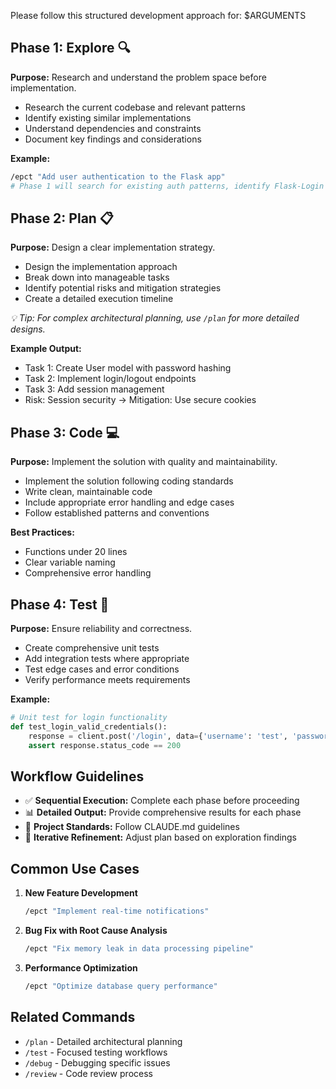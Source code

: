 Please follow this structured development approach for: $ARGUMENTS

## Phase 1: Explore 🔍
**Purpose:** Research and understand the problem space before implementation.

- Research the current codebase and relevant patterns
- Identify existing similar implementations
- Understand dependencies and constraints
- Document key findings and considerations

**Example:**
```bash
/epct "Add user authentication to the Flask app"
# Phase 1 will search for existing auth patterns, identify Flask-Login usage, check database models
```

## Phase 2: Plan 📋
**Purpose:** Design a clear implementation strategy.

- Design the implementation approach
- Break down into manageable tasks
- Identify potential risks and mitigation strategies
- Create a detailed execution timeline

*💡 Tip: For complex architectural planning, use `/plan` for more detailed designs.*

**Example Output:**
- Task 1: Create User model with password hashing
- Task 2: Implement login/logout endpoints
- Task 3: Add session management
- Risk: Session security → Mitigation: Use secure cookies

## Phase 3: Code 💻
**Purpose:** Implement the solution with quality and maintainability.

- Implement the solution following coding standards
- Write clean, maintainable code
- Include appropriate error handling and edge cases
- Follow established patterns and conventions

**Best Practices:**
- Functions under 20 lines
- Clear variable naming
- Comprehensive error handling

## Phase 4: Test 🧪
**Purpose:** Ensure reliability and correctness.

- Create comprehensive unit tests
- Add integration tests where appropriate
- Test edge cases and error conditions
- Verify performance meets requirements

**Example:**
```python
# Unit test for login functionality
def test_login_valid_credentials():
    response = client.post('/login', data={'username': 'test', 'password': 'pass'})
    assert response.status_code == 200
```

## Workflow Guidelines

- ✅ **Sequential Execution:** Complete each phase before proceeding
- 📊 **Detailed Output:** Provide comprehensive results for each phase
- 🎯 **Project Standards:** Follow CLAUDE.md guidelines
- 🔄 **Iterative Refinement:** Adjust plan based on exploration findings

## Common Use Cases

1. **New Feature Development**
   ```bash
   /epct "Implement real-time notifications"
   ```

2. **Bug Fix with Root Cause Analysis**
   ```bash
   /epct "Fix memory leak in data processing pipeline"
   ```

3. **Performance Optimization**
   ```bash
   /epct "Optimize database query performance"
   ```

## Related Commands

- `/plan` - Detailed architectural planning
- `/test` - Focused testing workflows
- `/debug` - Debugging specific issues
- `/review` - Code review process
